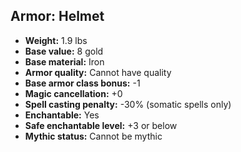 ## Armor: Helmet

- **Weight:** 1.9 lbs
- **Base value:** 8 gold
- **Base material:** Iron
- **Armor quality:** Cannot have quality
- **Base armor class bonus:** -1
- **Magic cancellation:** +0
- **Spell casting penalty:** -30% (somatic spells only)
- **Enchantable:** Yes
- **Safe enchantable level:** +3 or below
- **Mythic status:** Cannot be mythic
